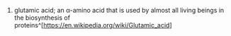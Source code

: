1. glutamic acid; an α-amino acid that is used by almost all living beings in the biosynthesis of proteins^[https://en.wikipedia.org/wiki/Glutamic_acid]